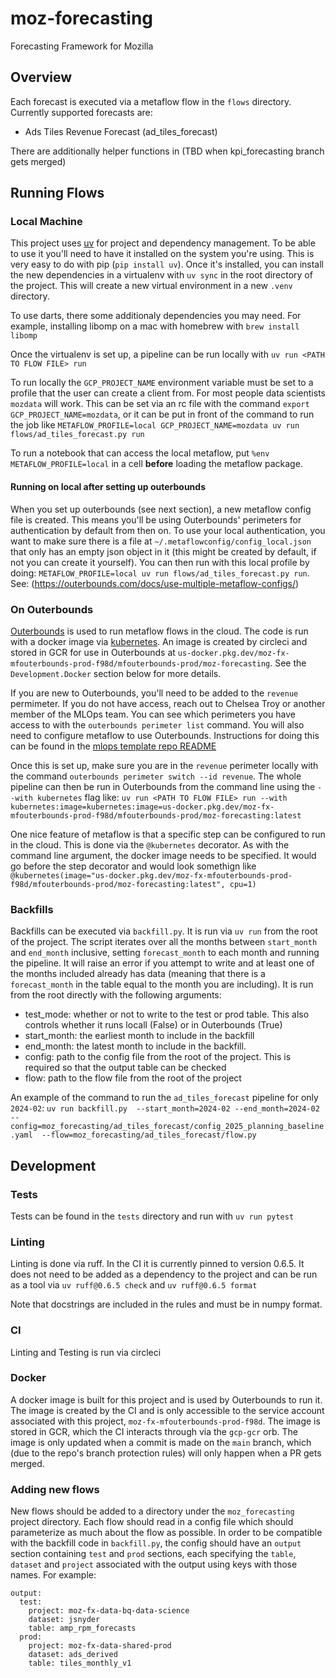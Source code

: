 # moz-forecasting
Forecasting Framework for Mozilla

## Overview
Each forecast is executed via a metaflow flow in the `flows` directory.  Currently supported forecasts are:
- Ads Tiles Revenue Forecast (ad_tiles_forecast)

There are additionally helper functions in (TBD when kpi_forecasting branch gets merged)

## Running Flows
### Local Machine

This project uses [uv](https://docs.astral.sh/uv/) for project and dependency management.  To be able to use it you'll need to have it installed on the system you're using.  This is very easy to do with pip (`pip install uv`).  Once it's installed, you can install the new dependencies in a virtualenv with `uv sync` in the root directory of the project.  This will create a new virtual environment in a new `.venv` directory.

To use darts, there some additionaly dependencies you may need.  For example, installing libomp on a mac with homebrew with `brew install libomp`

Once the virtualenv is set up, a pipeline can be run locally with `uv run <PATH TO FLOW FILE> run`

To run locally the `GCP_PROJECT_NAME` environment variable must be set to a profile that the user can create a client from. For most people data scientists `mozdata` will work.  This can be set via an rc file with the command `export GCP_PROJECT_NAME=mozdata`, or it can be put in front of the command to run the job like `METAFLOW_PROFILE=local GCP_PROJECT_NAME=mozdata uv run flows/ad_tiles_forecast.py run`

To run a notebook that can access the local metaflow, put `%env METAFLOW_PROFILE=local` in a cell **before** loading the metaflow package.

#### Running on local after setting up outerbounds
When you set up outerbounds (see next section), a new metaflow config file is created.  This means you'll be using Outerbounds' perimeters for authentication by default from then on.  To use your local authentication, you want to make sure there is a file at `~/.metaflowconfig/config_local.json` that only has an empty json object in it (this might be created by default, if not you can create it yourself). You can then run with this local profile by doing: `METAFLOW_PROFILE=local uv run flows/ad_tiles_forecast.py run`.  See: (https://outerbounds.com/docs/use-multiple-metaflow-configs/)

### On Outerbounds
[Outerbounds](https://ui.desertowl.obp.outerbounds.com/dashboard/workspace) is used to run metaflow flows in the cloud.  The code is run with a docker image via [kubernetes](https://outerbounds.com/engineering/deployment/gcp-k8s/deployment/).  An image is created by circleci and stored in GCR for use in Outerbounds at `us-docker.pkg.dev/moz-fx-mfouterbounds-prod-f98d/mfouterbounds-prod/moz-forecasting`.  See the `Development.Docker` section below for more details.

If you are new to Outerbounds, you'll need to be added to the `revenue` permimeter.  If you do not have access, reach out to Chelsea Troy or another member of the MLOps team. You can see which perimeters you have access to with the `outerbounds perimeter list` command. You will also need to configure metaflow to use Outerbounds.  Instructions for doing this can be found in the [mlops template repo README](github.com/mozilla/mozmlops/tree/main/src/mozmlops/templates#most-importantly-you-need-an-account-with-outerbounds-do-not-make-this-yourself)

Once this is set up, make sure you are in the `revenue` perimeter locally with the command `outerbounds perimeter switch --id revenue`.  The whole pipeline can then be run in Outerbounds from the command line using the `--with kubernetes` flag like:
```uv run <PATH TO FLOW FILE> run --with kubernetes:image=kubernetes:image=us-docker.pkg.dev/moz-fx-mfouterbounds-prod-f98d/mfouterbounds-prod/moz-forecasting:latest```

One nice feature of metaflow is that a specific step can be configured to run in the cloud.  This is done via the `@kubernetes` decorator.  As with the command line argument, the docker image needs to be specified.  It would go before the step decorator and would look somethign like `@kubernetes(image="us-docker.pkg.dev/moz-fx-mfouterbounds-prod-f98d/mfouterbounds-prod/moz-forecasting:latest", cpu=1)`

### Backfills
Backfills can be executed via `backfill.py`.  It is run via `uv run` from the root of the project. The script iterates over all the months between `start_month` and `end_month` inclusive, setting `forecast_month` to each month and running the pipeline.  It will raise an error if you attempt to write and at least one of the months included already has data (meaning that there is a `forecast_month` in the table equal to the month you are including). It is run from the root directly with the following arguments:
- test_mode: whether or not to write to the test or prod table.  This also controls whether it runs locall (False) or in Outerbounds (True)
- start_month: the earliest month to include in the backfill
- end_month: the latest month to include in the backfill.  
- config: path to the config file from the root of the project.  This is required so that the output table can be checked
- flow: path to the flow file from the root of the project

An example of the command to run the `ad_tiles_forecast` pipeline for only `2024-02`: `uv run backfill.py  --start_month=2024-02 --end_month=2024-02 --config=moz_forecasting/ad_tiles_forecast/config_2025_planning_baseline.yaml  --flow=moz_forecasting/ad_tiles_forecast/flow.py`


## Development
### Tests
Tests can be found in the `tests` directory and run with `uv run pytest`

### Linting
Linting is done via ruff.  In the CI it is currently pinned to version 0.6.5.  It does not need to be added as a dependency to the project and can be run as a tool via `uv ruff@0.6.5 check` and `uv ruff@0.6.5 format`

Note that docstrings are included in the rules and must be in numpy format.

### CI
Linting and Testing is run via circleci

### Docker
A docker image is built for this project and is used by Outerbounds to run it.  The image is created by the CI and is only accessible to the service account associated with this project, `moz-fx-mfouterbounds-prod-f98d`.  The image is stored in GCR, which the CI interacts through via the `gcp-gcr` orb.  The image is only updated when a commit is made on the `main` branch, which (due to the repo's branch protection rules) will only happen when a PR gets merged.

### Adding new flows
New flows should be added to a directory under the `moz_forecasting` project directory.  Each flow should read in a config file which should parameterize as much about the flow as possible.  In order to be compatible with the backfill code in `backfill.py`,
the config should have an `output` section containing `test` and `prod` sections, each specifying the `table`, `dataset` and `project` associated with the output using keys with those names.  For example:
```
output:
  test:
    project: moz-fx-data-bq-data-science
    dataset: jsnyder
    table: amp_rpm_forecasts
  prod:
    project: moz-fx-data-shared-prod
    dataset: ads_derived
    table: tiles_monthly_v1
```